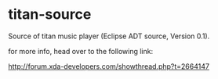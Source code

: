 titan-source
============

Source of titan music player (Eclipse ADT source, Version 0.1).

for more info,
head over to the following link:

http://forum.xda-developers.com/showthread.php?t=2664147
